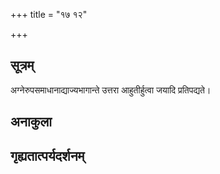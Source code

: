 +++
title = "१७ १२"

+++
## सूत्रम्
अग्नेरुपसमाधानाद्याज्यभागान्ते उत्तरा आहुतीर्हुत्वा जयादि प्रतिपद्यते।
## अनाकुला

## गृह्यतात्पर्यदर्शनम्

